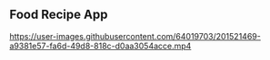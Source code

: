 <h2>Food Recipe App</h2>




https://user-images.githubusercontent.com/64019703/201521469-a9381e57-fa6d-49d8-818c-d0aa3054acce.mp4

